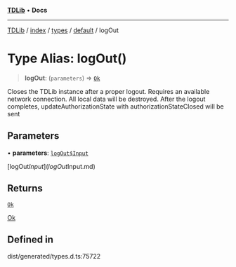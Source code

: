 [**TDLib**](../../../../../../README.md) • **Docs**

***

[TDLib](../../../../../../modules.md) / [index](../../../../../README.md) / [types](../../../README.md) / [default](../README.md) / logOut

# Type Alias: logOut()

> **logOut**: (`parameters`) => [`Ok`](Ok-1.md)

Closes the TDLib instance after a proper logout. Requires an available network connection. All local data will be destroyed. After the logout completes, updateAuthorizationState with authorizationStateClosed will be sent

## Parameters

• **parameters**: [`logOut$Input`](logOut$Input.md)

[logOut$Input](logOut$Input.md)

## Returns

[`Ok`](Ok-1.md)

[Ok](Ok-1.md)

## Defined in

dist/generated/types.d.ts:75722
